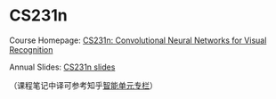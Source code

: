 # CS231n

Course Homepage: [CS231n: Convolutional Neural Networks for Visual Recognition](https://cs231n.stanford.edu/)

Annual Slides: [CS231n slides](https://cs231n.stanford.edu/slides/)

（课程笔记中译可参考知乎[智能单元专栏](https://zhuanlan.zhihu.com/p/22339097)）

